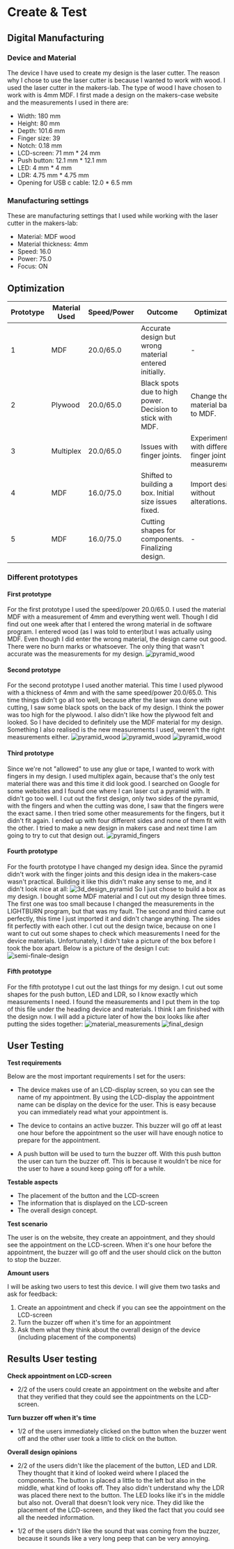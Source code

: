 # Create & Test

## Digital Manufacturing

### Device and Material
The device I have used to create my design is the laser cutter. The reason why I chose to use the laser cutter is because
I wanted to work with wood. I used the laser cutter in the makers-lab. The type of wood I have chosen to work with is 
4mm MDF. I first made a design on the makers-case website and the measurements I used in there are:

- Width: 180 mm
- Height: 80 mm
- Depth: 101.6 mm
- Finger size: 39
- Notch: 0.18 mm
- LCD-screen: 71 mm * 24 mm 
- Push button: 12.1 mm * 12.1 mm
- LED: 4 mm * 4 mm
- LDR: 4.75 mm * 4.75 mm
- Opening for USB c cable: 12.0 * 6.5 mm

### Manufacturing settings
These are manufacturing settings that I used while working with the laser cutter in the makers-lab:

- Material: MDF wood
- Material thickness: 4mm
- Speed: 16.0
- Power: 75.0
- Focus: ON

## Optimization

| Prototype | Material Used | Speed/Power | Outcome                                                    | Optimization                                         |
|-----------|---------------|-------------|------------------------------------------------------------|------------------------------------------------------|
| 1         | MDF           | 20.0/65.0   | Accurate design but wrong material entered initially.      | -                                                    |
| 2         | Plywood       | 20.0/65.0   | Black spots due to high power. Decision to stick with MDF. | Change the material back to MDF.                     |
| 3         | Multiplex     | 20.0/65.0   | Issues with finger joints.                                 | Experiment with different finger joint measurements. |
| 4         | MDF           | 16.0/75.0   | Shifted to building a box. Initial size issues fixed.      | Import design without alterations.                   |
| 5         | MDF           | 16.0/75.0   | Cutting shapes for components. Finalizing design.          | -                                                    |

### Different prototypes

#### First prototype

For the first prototype I used the speed/power 20.0/65.0. I used the material MDF with a measurement of 4mm
and everything went well. Though I did find out one week after that I entered the wrong material in de software program.
I entered wood (as I was told to enter)but I was actually using MDF. Even though I did enter the wrong material,
the design came out good. There were no burn marks or whatsoever. The only thing that wasn't accurate was the measurements
for my design.
![pyramid_wood](../assets/pyramid_wood_1.jpg)

#### Second prototype
For the second prototype I used another material. This time I used plywood with a thickness of 4mm and with the same
speed/power 20.0/65.0. This time things didn't go all too well, because after the laser was done with cutting,
I saw some black spots on the back of my design. I think the power was too high for the plywood. I also didn't like how
the plywood felt and looked. So I have decided to definitely use the MDF material for my design. Something I also realised
is the new measurements I used, weren't the right measurements either.
![pyramid_wood](../assets/pyramid_pro2_1.jpg)
![pyramid_wood](../assets/pyramid_pro2_2.jpg)
![pyramid_wood](../assets/pyramid_pro2_3.jpg)

#### Third prototype
Since we're not "allowed" to use any glue or tape, I wanted to work with fingers in my design. I used multiplex again,
because that's the only test material there was and this time it did look good. I searched on Google for some
websites and I found one where I can laser cut a pyramid with. It didn't go too well. I cut out the first design, only
two sides of the pyramid, with the fingers and when the cutting was done, I saw that the fingers were the exact same. I then
tried some other measurements for the fingers, but it didn't fit again. I ended up with four different sides and none of them
fit with the other. I tried to make a new design in makers case and next time I am going to try to cut that design out.
![pyramid_fingers](../assets/pyramid_fingers.jpg)

#### Fourth prototype
For the fourth prototype I have changed my design idea. Since the pyramid didn't work with the finger joints and this
design idea in the makers-case wasn't practical. Building it like this didn't make any sense to me, and it didn't look nice
at all:
![3d_design_pyramid](../assets/3d_pyramid_design.png)
So I just chose to build a box as my design. I bought some MDF material and I cut out my design three times. The first one
was too small because I changed the measurements in the LIGHTBURN program, but that was my fault. The second and third
came out perfectly, this time I just imported it and didn't change anything. The sides fit perfectly with each other. I 
cut out the design twice, because on one I want to cut out some shapes to check which measurements I need for the device 
materials. Unfortunately, I didn't take a picture of the box before I took the box apart. 
Below is a picture of the design I cut:
![semi-finale-design](../assets/semi-finale_design.jpg)

#### Fifth prototype
For the fifth prototype I cut out the last things for my design. I cut out some shapes for the push button, LED and LDR,
so I know exactly which measurements I need. I found the measurements and I put them in the top of this file under the 
heading device and materials. I think I am finished with the design now. I will add a picture later of how the box looks
like after putting the sides together:
![material_measurements](../assets/material_measurements.jpg)
![final_design](../assets/final_design.jpg)



## User Testing

**Test requirements**

Below are the most important requirements I set for the users:

- The device makes use of an LCD-display screen, so you can see the name of my appointment. By using
  the LCD-display the appointment name can be display on the device for the user. This is easy because you can immediately
  read what your appointment is.

- The device to contains an active buzzer. This buzzer will go off at least one hour before the
  appointment so the user will have enough notice to prepare for the appointment.

- A push button will be used to turn the buzzer off. With this push button the user can turn the buzzer off.
  This is because it wouldn't be nice for the user to have a sound keep going off for a while.

**Testable aspects**

- The placement of the button and the LCD-screen
- The information that is displayed on the LCD-screen
- The overall design concept.

**Test scenario**

The user is on the website, they create an appointment, and they should see the appointment on the LCD-screen. When it's
one hour before the appointment, the buzzer will go off and the user should click on the button to stop the buzzer.

**Amount users**

I will be asking two users to test this device. I will give them two tasks and ask for feedback:

1. Create an appointment and check if you can see the appointment on the LCD-screen
2. Turn the buzzer off when it's time for an appointment
3. Ask them what they think about the overall design of the device (including placement of the components)

## Results User testing

**Check appointment on LCD-screen**

- 2/2 of the users could create an appointment on the website and after that they verified that they could see the 
appointments on the LCD-screen.

**Turn buzzer off when it's time**

- 1/2 of the users immediately clicked on the button when the buzzer went off and the other user took a little to click 
on the button. 

**Overall design opinions**

- 2/2 of the users didn't like the placement of the button, LED and LDR. They thought that it kind of looked weird where I 
placed the components. The button is placed a little to the left but also in the middle, what kind of looks off. They 
also didn't understand why the LDR was placed there next to the button. The LED looks like it's in the middle but also not.
Overall that doesn't look very nice. They did like the placement of the LCD-screen, and they liked the fact that you could
see all the needed information.

- 1/2 of the users didn't like the sound that was coming from the buzzer, because it sounds like a very long peep that
can be very annoying. 




